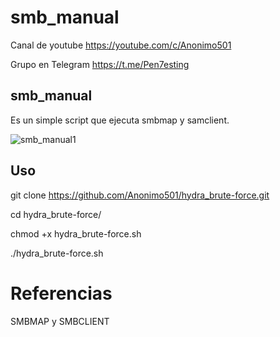 # smb_manual

Canal de youtube  https://youtube.com/c/Anonimo501

Grupo en Telegram https://t.me/Pen7esting

## smb_manual

Es un simple script que ejecuta smbmap y samclient.

![smb_manual1](https://user-images.githubusercontent.com/67207446/148594123-f0ca0610-dd39-4a66-879f-5672a8054f47.png)

## Uso

git clone https://github.com/Anonimo501/hydra_brute-force.git

cd hydra_brute-force/

chmod +x hydra_brute-force.sh

./hydra_brute-force.sh


# Referencias

SMBMAP y SMBCLIENT
